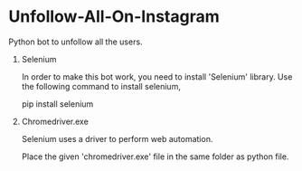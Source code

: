# Unfollow-All-On-Instagram
Python bot to unfollow all the users.

1. Selenium

   In order to make this bot work, you need to install 'Selenium' library. 
   Use the following command to install selenium,
   
   pip install selenium

2. Chromedriver.exe
   
   Selenium uses a driver to perform web automation.
   
   Place the given 'chromedriver.exe' file in the same folder as python file. 


